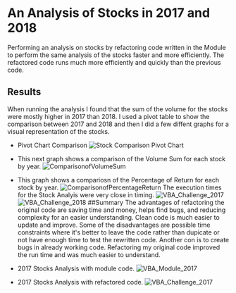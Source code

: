 # An Analysis of Stocks in 2017 and 2018
Performing an analysis on stocks by refactoring code written in the Module to perform the same analysis of the stocks faster and more efficiently. The refactored code runs much more efficiently and quickly than the previous code. 
## Results
When running the analysis I found that the sum of the volume for the stocks were mostly higher in 2017 than 2018. I used a pivot table to show the comparison between 2017 and 2018 and then I did a few diffent graphs for a visual representation of the stocks.  
- Pivot Chart Comparison
![Stock Comparison Pivot Chart](https://user-images.githubusercontent.com/106033535/175792594-6e026c98-1af0-43b5-b8fe-f0408d48007c.png)
- This next graph shows a comparison of the Volume Sum for each stock by year. 
![ComparisonofVolumeSum](https://user-images.githubusercontent.com/106033535/175792596-c5b5c5f5-682a-4b0f-9e75-0b8c37037bc7.png)
- This graph shows a compariosn of the Percentage of Return for each stock by year. 
![ComparisonofPercentageReturn](https://user-images.githubusercontent.com/106033535/175792597-0b0a967d-5e95-4507-bd75-f4ae8e58ce3b.png)
The execution times for the Stock Analyis were very close in timing. 
![VBA_Challenge_2017](https://user-images.githubusercontent.com/106033535/175792654-5c6315da-fa7d-46ad-abc6-e5e4c856ace9.png)
![VBA_Challenge_2018](https://user-images.githubusercontent.com/106033535/175792655-af3ab832-402c-40ad-ac70-33dce3add272.png)
##Summary
The advantages of refactoring the original code are saving time and money, helps find bugs, and reducing complexity for an  easier understanding. Clean code is much easier to update and improve. Some of the disadvantages are possible time constraints where it's better to leave the code rather than dupicate or not have enough time to test the rewritten code. Another con is to create bugs in already working code. Refactoring my original code improved the run time and was much easier to understand. 

- 2017 Stocks Analysis with module code.
![VBA_Module_2017](https://user-images.githubusercontent.com/106033535/175792533-565938cf-f463-42eb-aa67-635f29fb0019.png)
- 2017 Stocks Analysis with refactored code.
![VBA_Challenge_2017](https://user-images.githubusercontent.com/106033535/175792544-7ce1447c-5e90-4a29-8eb4-c8114b826b6a.png)
